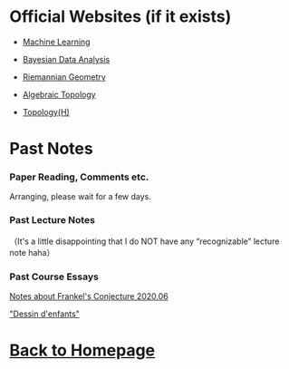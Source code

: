 # Official Websites (if it exists)

- [Machine Learning](https://miralab.ai/course/ml_2021fall/)

- [Bayesian Data Analysis](http://staff.ustc.edu.cn/~zwp/teach/Bayes/bayes.htm)

- [Riemannian Geometry](http://staff.ustc.edu.cn/~spliu/Teach_RG2020.html)

- [Algebraic Topology](http://staff.ustc.edu.cn/~msheng/AT2018/)

- [Topology(H)](http://staff.ustc.edu.cn/~wangzuoq/Courses/21S-Topology/index.html)

# Past Notes 

### Paper Reading, Comments etc.

Arranging, please wait for a few days.

### Past Lecture Notes

（It's a little disappointing that I do NOT have any “recognizable” lecture note haha）

### Past Course Essays

[Notes about Frankel's Conjecture 2020.06](https://pkgu-github-io-maintenance.s3.cn-east-1.jdcloud-oss.com/Frankel%E2%80%99sConjecture%20.pdf)

["Dessin  d'enfants"](https://pkgu-github-io-maintenance.s3.cn-east-1.jdcloud-oss.com/Frankel%E2%80%99sConjecture%20.pdf)

# [Back to Homepage](https://pkgu.github.io)
